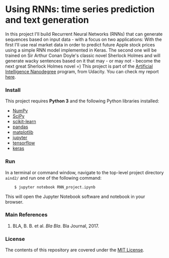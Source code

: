 Using RNNs: time series prediction and text generation
==================


In this project I'll build Recurrent Neural Networks (RNNs) that can generate sequences based on input data - with a focus on two applications: With the first I'll use real market data in order to predict future Apple stock prices using a simple RNN model implemented in Keras. The second one will be trained on Sir Arthur Conan Doyle's classic novel Sherlock Holmes and will generate wacky sentences based on it that may - or may not - become the next great Sherlock Holmes novel =) This project is part of the [Artificial Intelligence Nanodegree](https://www.udacity.com/course/artificial-intelligence-nanodegree--nd889) program, from Udacity. You can check my report <a href="http://nbviewer.jupyter.org/github/ucaiado/rnn_predictions/blob/0da93b942f39e19539a1d87631bb1b437a1291c3/aind2/RNN_project.ipynb" target="_blank">here</a>.


### Install
This project requires **Python 3** and the following Python libraries installed:

- [NumPy](http://www.numpy.org/)
- [SciPy](https://www.scipy.org/)
- [scikit-learn](http://scikit-learn.org/0.17/install.html)
- [pandas](http://pandas.pydata.org/)
- [matplotlib](http://matplotlib.org/)
- [jupyter](http://ipython.org/notebook.html)
- [tensorflow](https://www.tensorflow.org)
- [keras](https://keras.io)


### Run
In a terminal or command window, navigate to the top-level project directory `aind2/` and run one of the following command:

```shell
    $ jupyter notebook RNN_project.ipynb
```

This will open the Jupyter Notebook software and notebook in your browser.


### Main References
1. BLA, B. B. et al. *Bla Bla*. Bla Journal, 2017.


### License
The contents of this repository are covered under the [MIT License](LICENSE).
